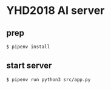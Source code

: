 # YHD2018 AI server


## prep

```sh
$ pipenv install
```

## start server

```sh
$ pipenv run python3 src/app.py 
```
